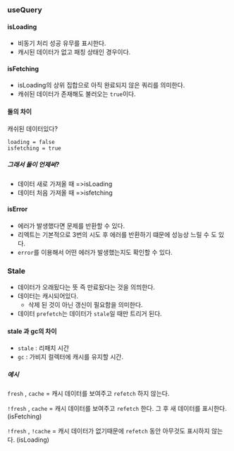 ### useQuery

#### isLoading

- 비동기 처리 성공 유무를 표시한다.
- 캐시된 데이터가 없고 패칭 상태인 경우이다.

#### isFetching

- isLoading의 상위 집합으로 아직 완료되지 않은 쿼리를 의미한다.
- 캐쉬된 데이터가 존재해도 불러오는 `true`이다.

#### 둘의 차이

캐쉬된 데이터있다?

```
loading = false
isfetching = true
```

##### 그래서 둘이 언제써?

- 데이터 새로 가져올 때 =>isLoading
- 데이터 처음 가져올 때 =>isfetching

#### isError

- 에러가 발생했다면 문제를 반환할 수 있다.
- 리엑트는 기본적으로 3번의 시도 후 에러를 반환하기 떄문에 성능상 느릴 수 도 있다.
- `error`를 이용해서 어떤 에러가 발생했는지도 확인할 수 있다.

### Stale

- 데이터가 오래됬다는 뜻 즉 만료됬다는 것을 의믜한다.
- 데이터는 캐시되어있다.
  - 삭제 된 것이 아닌 갱신이 필요함을 의미한다.
- 데이터 `prefetch`는 데이터가 `stale`일 때만 트리거 된다.

#### stale 과 gc의 차이

- `stale` : 리패치 시간
- `gc` : 가비지 컬렉터에 캐시를 유지할 시간.

##### 예시

`fresh` , `cache` = 캐시 데이터를 보여주고 `refetch` 하지 않는다.

`!fresh` , `cache` = 캐시 데이터를 보여주고 `refetch` 한다. 그 후 새 데이터를 표시한다. (isFetching)

`!fresh` , `!cache` = 캐시 데이터가 없기때문에
`refetch` 동안 아무것도 표시하지 않는다.
(isLoading)
